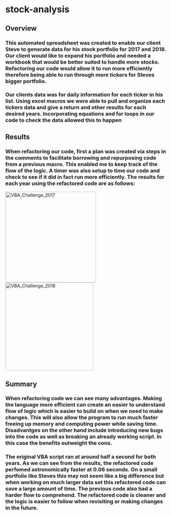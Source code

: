 # stock-analysis

## Overview
### This automated spreadsheet was created to enable our client Steve to generate data for his stock portfolio for 2017 and 2018. Our client would like to expand his portfolio and needed a workbook that would be better suited to handle more stocks. Refactoring our code would allow it to run more efficiently therefore being able to run through more tickers for Steves bigger portfolio. 

### Our clients data was for daily information for each ticker in his list. Using excel macros we were able to pull and organize each tickers data and give a return and other results for each desired years. Incorporating equations and for loops in our code to check the data allowed this to happen

## Results
### When refactoring our code, first a plan was created via steps in the comments to facilitate borrowing and repurposing code from a previous macro. This enabled me to keep track of the flow of the logic. A timer was also setup to time our code and check to see if it did in fact run more efficiently. The results for each year using the refactored code are as follows:

<img width="284" alt="VBA_Challenge_2017" src="https://user-images.githubusercontent.com/18335464/207713951-fdd2f61b-ef51-4c7f-bb03-8b20df700e15.png">

<img width="276" alt="VBA_Challenge_2018" src="https://user-images.githubusercontent.com/18335464/207714021-96f51eb0-8a0c-49aa-baae-76da2b2f9fee.png">

## Summary
### When refactoring code we can see many advantages. Making the language more efficient can create an easier to understand flow of logic which is easier to build on when we need to make changes. This will also allow the program to run much faster freeing up memory and computing power while saving time. Disadvantges on the other hand include introducing new bugs into the code as well as breaking an already working script. In this case the benefits outweight the cons.

### The original VBA script ran at around half a second for both years. As we can see from the results, the refactored code perfomed astronomically faster at 0.06 seconds. On a small portfolio like Steves this may not seem like a big difference but when working on much larger data set this refactored code can save a large amount of time. The previous code also had a harder flow to comprehend. The refactored code is cleaner and the logic is easier to follow when revisiting or making changes in the future.
